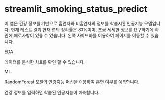 # streamlit_smoking_status_predict

이 앱은 건강 정보를 기반으로 흡연자와 비흡연자의 정보를 학습시킨 인공지능 모델입니다.
현재 테스트 결과 현재 앱의 정확률은 83%이며, 조금 세세한 정보를 요구하기에 확인에 에로사항이 있을 수 있습니다.
왼쪽 사이드바를 이용하여 페이지를 이동할 수 있습니다.


EDA

데이터를 분석한 차트를 확인 할 수 있습니다.



ML

RandomForest 모델의 인겅지능 머신을 이용하여 흡연 여부를 예측합니다.

건강 정보를 입력하면 학습된 인공지능이 예측합니다.
